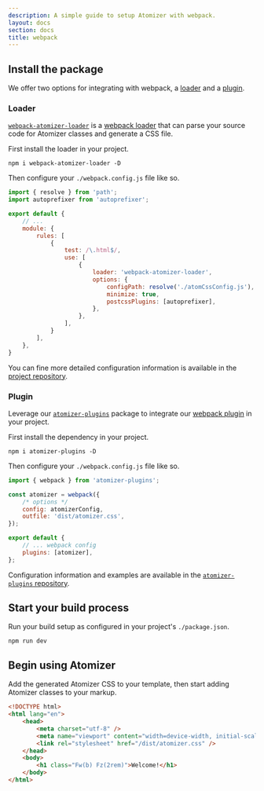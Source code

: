 ```yaml
---
description: A simple guide to setup Atomizer with webpack.
layout: docs
section: docs
title: webpack
---
```


## Install the package

We offer two options for integrating with webpack, a [loader](#loader) and a [plugin](#plugin).

### Loader

[`webpack-atomizer-loader`](https://github.com/acss-io/atomizer/tree/main/packages/webpack-atomizer-loader) is a [webpack loader](https://webpack.js.org/concepts/loaders/) that can parse your source code for Atomizer classes and generate a CSS file.

First install the loader in your project.

```shell
npm i webpack-atomizer-loader -D
```

Then configure your `./webpack.config.js` file like so.

```js
import { resolve } from 'path';
import autoprefixer from 'autoprefixer';

export default {
    // ...
    module: {
        rules: [
            {
                test: /\.html$/,
                use: [
                    {
                        loader: 'webpack-atomizer-loader',
                        options: {
                            configPath: resolve('./atomCssConfig.js'),
                            minimize: true,
                            postcssPlugins: [autoprefixer],
                        },
                    },
                ],
            }
        ],
    },
}
```

You can fine more detailed configuration information is available in the [project repository](https://github.com/acss-io/atomizer/tree/main/packages/webpack-atomizer-loader).

### Plugin

Leverage our [`atomizer-plugins`](https://github.com/acss-io/atomizer/tree/main/packages/atomizer-plugins) package to integrate our [webpack plugin](https://webpack.js.org/concepts/plugins/) in your project.

First install the dependency in your project.

```shell
npm i atomizer-plugins -D
```

Then configure your `./webpack.config.js` file like so.

```js
import { webpack } from 'atomizer-plugins';

const atomizer = webpack({
    /* options */
    config: atomizerConfig,
    outfile: 'dist/atomizer.css',
});

export default {
    // ... webpack config
    plugins: [atomizer],
};
```

Configuration information and examples are available in the [`atomizer-plugins` repository](https://github.com/acss-io/atomizer/tree/main/packages/atomizer-plugins).

## Start your build process

Run your build setup as configured in your project's `./package.json`.

```shell
npm run dev
```

## Begin using Atomizer

Add the generated Atomizer CSS to your template, then start adding Atomizer classes to your markup.

```html
<!DOCTYPE html>
<html lang="en">
    <head>
        <meta charset="utf-8" />
        <meta name="viewport" content="width=device-width, initial-scale=1.0" />
        <link rel="stylesheet" href="/dist/atomizer.css" />
    </head>
    <body>
        <h1 class="Fw(b) Fz(2rem)">Welcome!</h1>
    </body>
</html>
```
